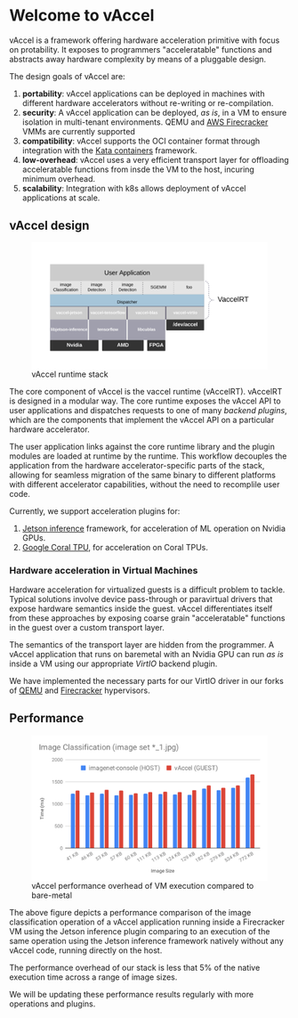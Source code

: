 # Welcome to vAccel

vAccel is a framework offering hardware acceleration primitive with focus on
protability. It exposes to programmers "acceleratable" functions and abstracts
away hardware complexity by means of a pluggable design.

The design goals of vAccel are:

1. **portability**: vAccel applications can be deployed in machines with
different hardware accelerators without re-writing or re-compilation.
2. **security**: A vAccel application can be deployed, *as is*, in a VM to
ensure isolation in multi-tenant environments. QEMU and
[AWS Firecracker](https://firecracker-microvm.github.io/) VMMs are currently
supported
3. **compatibility**: vAccel supports the OCI container format through integration
with the [Kata containers](https://katacontainers.io/) framework.
4. **low-overhead**: vAccel uses a very efficient transport layer for offloading
acceleratable functions from insde the VM to the host, incuring minimum overhead.
5. **scalability**: Integration with k8s allows deployment of vAccel applications
at scale.

## vAccel design

<figure>
  <img src="img/vaccel.svg" width="600" align=left />
  <figcaption>vAccel runtime stack</figcaption>
</figure>

The core component of vAccel is the vaccel runtime (vAccelRT). vAccelRT is
designed in a modular way. The core runtime exposes the vAccel API to user
applications and dispatches requests to one of many *backend plugins*, which
are the components that implement the vAccel API on a particular hardware
accelerator.

The user application links against the core runtime library and the plugin
modules are loaded at runtime by the runtime. This workflow decouples the
application from the hardware accelerator-specific parts of the stack, allowing
for seamless migration of the same binary to different platforms with different
accelerator capabilities, without the need to recomplile user code.

Currently, we support acceleration plugins for:

1. [Jetson inference](https://github.com/dusty-nv/jetson-inference) framework,
for acceleration of ML operation on Nvidia GPUs.
2. [Google Coral TPU](https://www.coral.ai/), for acceleration on Coral TPUs.

### Hardware acceleration in Virtual Machines

Hardware acceleration for virtualized guests is a difficult problem to tackle.
Typical solutions involve device pass-through or paravirtual drivers that
expose hardware semantics inside the guest. vAccel differentiates itself from
these approaches by exposing coarse grain "acceleratable" functions in the guest
over a custom transport layer.

The semantics of the transport layer are hidden from the programmer. A vAccel
application that runs on baremetal with an Nvidia GPU can run *as is* inside
a VM using our appropriate *VirtIO* backend plugin. 

We have implemented the necessary parts for our VirtIO driver in our forks of
[QEMU](https://github.com/cloudkernels/qemu-vaccel) and
[Firecracker](https://github.com/cloudkernels/firecracker) hypervisors.

## Performance

<figure>
  <img src="img/perf_bm.svg" width="600" align=left />
  <figcaption>vAccel performance overhead of VM execution compared to bare-metal</figcaption>
</figure>

The above figure depicts a performance comparison of the image classification
operation of a vAccel application running inside a Firecracker VM using the
Jetson inference plugin comparing to an execution of the same operation using
the Jetson inference framework natively without any vAccel code, running directly
on the host.

The performance overhead of our stack is less that 5% of the native execution
time across a range of image sizes.

We will be updating these performance results regularly with more operations and
plugins.
